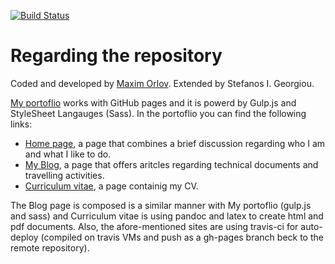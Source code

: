 [![Build Status](https://travis-ci.org/stefanos1316/my_portfolio.svg?branch=master)](https://travis-ci.org/stefanos1316/my_portfolio)

# Regarding the repository

Coded and developed by [Maxim Orlov](https://github.com/orlovmax).
Extended by Stefanos I. Georgiou.

[My portoflio](http://stefanos1316.github.io/my_portfolio/index.html) works with GitHub pages and it is powerd by Gulp.js and StyleSheet Langauges (Sass).
In the portoflio you can find the following links:

* [Home page](https://stefanos1316.github.io/my_portfolio/home.html), a page that combines a brief discussion regarding who I am and what I like to do.
* [My Blog](https://stefanos1316.github.io/my_blog/index.html), a page that offers aritcles regarding technical documents and travelling activities.
* [Curriculum vitae](https://stefanos1316.github.io/my_curriculum_vitae/index.html), a page containig my CV.

The Blog page is composed is a similar manner with My portoflio (gulp.js and sass) and Curriculum vitae is using pandoc and latex to create html and pdf documents.
Also, the afore-mentioned sites are using travis-ci for auto-deploy (compiled on travis VMs and push as a gh-pages branch beck to the remote repository).

